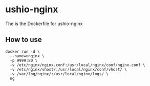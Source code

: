 # ushio-nginx
The is the Dockerfile for ushio-nginx

## How to use

```shell
docker run -d \
  --name=unginx \
  -p 9999:80 \
  -v /etc/nginx/nginx.conf:/usr/local/nginx/conf/nginx.conf \
  -v /etc/nginx/vhost/:/usr/local/nginx/conf/vhost/ \
  -v /var/log/nginx/:/usr/local/nginx/logs/ \
  ng
```

